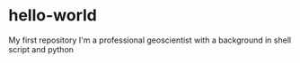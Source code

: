 # hello-world
My first repository 
I'm a professional geoscientist with a background in shell script and python
